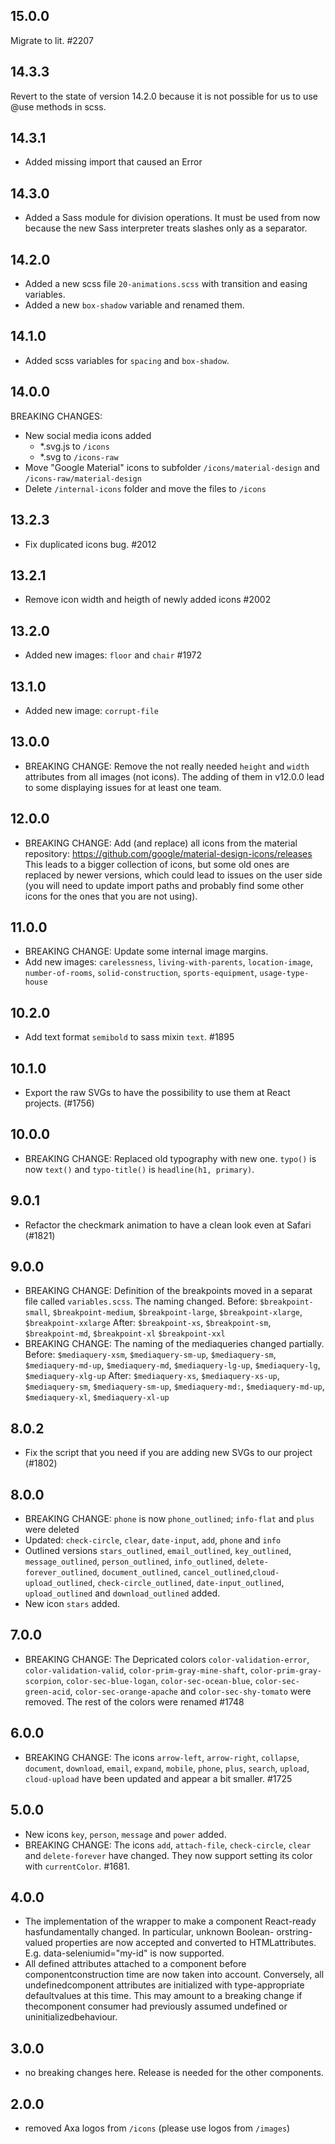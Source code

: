 ## 15.0.0

Migrate to lit. #2207

## 14.3.3

Revert to the state of version 14.2.0 because it is not possible for us to use @use methods in scss.

## 14.3.1

- Added missing import that caused an Error

## 14.3.0

- Added a Sass module for division operations. It must be used from now because the new Sass interpreter treats slashes only as a separator.

## 14.2.0

- Added a new scss file `20-animations.scss` with transition and easing variables.
- Added a new `box-shadow` variable and renamed them.

## 14.1.0

- Added scss variables for `spacing` and `box-shadow`.

## 14.0.0

BREAKING CHANGES:

- New social media icons added
  - \*.svg.js to `/icons`
  - \*.svg to `/icons-raw`
- Move "Google Material" icons to subfolder `/icons/material-design` and `/icons-raw/material-design`
- Delete `/internal-icons` folder and move the files to `/icons`

## 13.2.3

- Fix duplicated icons bug. #2012

## 13.2.1

- Remove icon width and heigth of newly added icons #2002

## 13.2.0

- Added new images: `floor` and `chair` #1972

## 13.1.0

- Added new image: `corrupt-file`

## 13.0.0

- BREAKING CHANGE: Remove the not really needed `height` and `width` attributes from all images (not icons). The adding of them in v12.0.0 lead to some displaying issues for at least one team.

## 12.0.0

- BREAKING CHANGE: Add (and replace) all icons from the material repository: https://github.com/google/material-design-icons/releases
  This leads to a bigger collection of icons, but some old ones are replaced by newer versions, which could lead to issues on the user side (you will need to update import paths and probably find some other icons for the ones that you are not using).

## 11.0.0

- BREAKING CHANGE: Update some internal image margins.
- Add new images: `carelessness`, `living-with-parents`, `location-image`, `number-of-rooms`, `solid-construction`, `sports-equipment`, `usage-type-house`

## 10.2.0

- Add text format `semibold` to sass mixin `text`. #1895

## 10.1.0

- Export the raw SVGs to have the possibility to use them at React projects. (#1756)

## 10.0.0

- BREAKING CHANGE: Replaced old typography with new one. `typo()` is now `text()` and `typo-title()` is `headline(h1, primary)`.

## 9.0.1

- Refactor the checkmark animation to have a clean look even at Safari (#1821)

## 9.0.0

- BREAKING CHANGE: Definition of the breakpoints moved in a separat file called `variables.scss`. The naming changed.
  Before: `$breakpoint-small`, `$breakpoint-medium`, `$breakpoint-large`, `$breakpoint-xlarge`, `$breakpoint-xxlarge`
  After: `$breakpoint-xs`, `$breakpoint-sm`, `$breakpoint-md`, `$breakpoint-xl` `$breakpoint-xxl`
- BREAKING CHANGE: The naming of the mediaqueries changed partially.
  Before: `$mediaquery-xsm`, `$mediaquery-sm-up`, `$mediaquery-sm`, `$mediaquery-md-up`, `$mediaquery-md`, `$mediaquery-lg-up`, `$mediaquery-lg`, `$mediaquery-xlg-up`
  After: `$mediaquery-xs`, `$mediaquery-xs-up`, `$mediaquery-sm`, `$mediaquery-sm-up`, `$mediaquery-md:`, `$mediaquery-md-up`, `$mediaquery-xl`, `$mediaquery-xl-up`

## 8.0.2

- Fix the script that you need if you are adding new SVGs to our project (#1802)

## 8.0.0

- BREAKING CHANGE: `phone` is now `phone_outlined`; `info-flat` and `plus` were deleted
- Updated: `check-circle`, `clear`, `date-input`, `add`, `phone` and `info`
- Outlined versions `stars_outlined`, `email_outlined`, `key_outlined`, `message_outlined`, `person_outlined`, `info_outlined`, `delete-forever_outlined`, `document_outlined`, `cancel_outlined`,`cloud-upload_outlined`, `check-circle_outlined`, `date-input_outlined`, `upload_outlined` and `download_outlined` added.
- New icon `stars` added.

## 7.0.0

- BREAKING CHANGE: The Depricated colors `color-validation-error`, `color-validation-valid`, `color-prim-gray-mine-shaft`, `color-prim-gray-scorpion`, `color-sec-blue-logan`, `color-sec-ocean-blue`, `color-sec-green-acid`, `color-sec-orange-apache` and `color-sec-shy-tomato` were removed. The rest of the colors were renamed #1748

## 6.0.0

- BREAKING CHANGE: The icons `arrow-left`, `arrow-right`, `collapse`, `document`, `download`, `email`, `expand`, `mobile`, `phone`, `plus`, `search`, `upload`, `cloud-upload` have been updated and appear a bit smaller. #1725

## 5.0.0

- New icons `key`, `person`, `message` and `power` added.
- BREAKING CHANGE: The icons `add`, `attach-file`, `check-circle`, `clear` and `delete-forever` have changed. They now support setting its color with `currentColor`. #1681.

## 4.0.0

- The implementation of the wrapper to make a component React-ready hasfundamentally changed. In particular, unknown Boolean- orstring-valued properties are now accepted and converted to HTMLattributes. E.g. data-seleniumid="my-id" is now supported.
- All defined attributes attached to a component before componentconstruction time are now taken into account. Conversely, all undefinedcomponent attributes are initialized with type-appropriate defaultvalues at this time. This may amount to a breaking change if thecomponent consumer had previously assumed undefined or uninitializedbehaviour.

## 3.0.0

- no breaking changes here. Release is needed for the other components.

## 2.0.0

- removed Axa logos from `/icons` (please use logos from `/images`)
